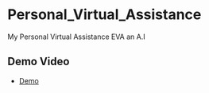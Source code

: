 # Personal_Virtual_Assistance
My Personal Virtual Assistance EVA an A.I

## Demo Video

 - [Demo](https://www.linkedin.com/feed/update/urn:li:activity:7159741301846884352/?originTrackingId=8Oo%2F3LnkR7WDx4G4Im%2BosQ%3D%3D)
